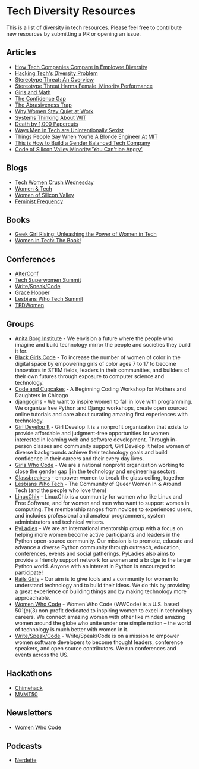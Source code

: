 # Tech Diversity Resources

This is a list of diversity in tech resources. Please feel free to contribute new resources
by submitting a PR or opening an issue.


## Articles

* [How Tech Companies Compare in Employee Diversity](http://fortune.com/2014/08/29/how-tech-companies-compare-in-employee-diversity/)
* [Hacking Tech's Diversity Problem](https://hbr.org/2014/10/hacking-techs-diversity-problem)
* [Stereotype Threat: An Overview](http://diversity.arizona.edu/sites/diversity/files/stereotype_threat_overview.pdf)
* [Stereotype Threat Harms Female, Minority Performance](http://news.stanford.edu/news/2009/february25/stereotype-threat-harms-latent-ability-022509.html)
* [Girls and Math](https://www.psychologytoday.com/blog/brain-candy/201306/girls-and-math-study-combats-stereotype-threat)
* [The Confidence Gap](http://www.theatlantic.com/features/archive/2014/04/the-confidence-gap/359815/)
* [The Abrasiveness Trap](http://fortune.com/2014/08/26/performance-review-gender-bias/)
* [Why Women Stay Quiet at Work](http://www.nytimes.com/2015/01/11/opinion/sunday/speaking-while-female.html?_r=1)
* [Systems Thinking About WIT](http://blog.jessitron.com/2015/01/systems-thinking-about-wit.html?m=1)
* [Death by 1,000 Papercuts](http://juliepagano.com/blog/2013/03/24/my-experiences-in-tech-death-by-1000-paper-cuts/)
* [Ways Men in Tech are Unintentionally Sexist](http://t.co/NcckguCx4M)
* [Things People Say When You’re A Blonde Engineer At MIT](https://medium.com/@alicezielinski/things-people-say-when-youre-a-blonde-engineer-at-mit-b85df3d7970e)
* [This is How to Build a Gender Balanced Tech Company](http://fortune.com/2015/03/26/ozon-amazon-russia-gender-balanced/)
* [Code of Silicon Valley Minority:'You Can't be Angry'](http://www.bloomberg.com/news/articles/2014-11-13/code-of-silicon-valley-minority-you-can-t-be-angry-)

## Blogs

* [Tech Women Crush Wednesday](http://caitiem.com/techwcw/)
* [Women & Tech](http://womenandtech.com/archive/)
* [Women of Silicon Valley](https://medium.com/@WomenOfSiliconValley)
* [Feminist Frequency](http://femfreq.tumblr.com/)

## Books

* [Geek Girl Rising: Unleashing the Power of Women in Tech](http://geekgirlrising.com/)
* [Women in Tech: The Book!](http://thetarah.com/women-in-tech/)

## Conferences

* [AlterConf](http://www.alterconf.com/)
* [Tech Superwomen Summit](http://www.techsuperwomensummit.com/)
* [Write/Speak/Code](http://www.writespeakcode.com/)
* [Grace Hopper]()
* [Lesbians Who Tech Summit](http://lesbianswhotech.org/summit2015/)
* [TEDWomen](https://www.ted.com/attend/conferences/special-events/tedwomen)

## Groups

* [Anita Borg Institute](http://anitaborg.org/) - We envision a future where the people who imagine and build technology mirror the people and societies they build it for.
* [Black Girls Code](http://www.blackgirlscode.com/) - To increase the number of women of color in the digital space by empowering girls of color ages 7 to 17 to become innovators in STEM fields, leaders in their communities, and builders of their own futures through exposure to computer science and technology.
* [Code and Cupcakes](http://codeandcupcakes.net/) - A Beginning Coding Workshop for Mothers and Daughters in Chicago
* [djangogirls](https://djangogirls.org/) - We want to inspire women to fall in love with programming. We organize free Python and Django workshops, create open sourced online tutorials and care about curating amazing first experiences with technology.
* [Girl Develop It](https://www.girldevelopit.com/) - Girl Develop It is a nonprofit organization that exists to provide affordable and judgment-free opportunities for women interested in learning web and software development. Through in-person classes and community support, Girl Develop It helps women of diverse backgrounds achieve their technology goals and build confidence in their careers and their every day lives.
* [Girls Who Code](https://girlswhocode.com/) - We are a national nonprofit organization working to close the gender gap in the technology and engineering sectors.
* [Glassbreakers](https://www.glassbreakers.co/) - empower women to break the glass ceiling, together
* [Lesbians Who Tech](http://lesbianswhotech.org/) - The Community of Queer Women In & Around Tech (and the people who love them)
* [LinuxChix](http://www.linuxchix.org/) - LinuxChix is a community for women who like Linux and Free Software, and for women and men who want to support women in computing. The membership ranges from novices to experienced users, and includes professional and amateur programmers, system administrators and technical writers.
* [PyLadies](http://www.pyladies.com/) - We are an international mentorship group with a focus on helping more women become active participants and leaders in the Python open-source community. Our mission is to promote, educate and advance a diverse Python community through outreach, education, conferences, events and social gatherings. PyLadies also aims to provide a friendly support network for women and a bridge to the larger Python world. Anyone with an interest in Python is encouraged to participate!
* [Rails Girls](http://railsgirls.com/) - Our aim is to give tools and a community for women to understand technology and to build their ideas. We do this by providing a great experience on building things and by making technology more approachable.
* [Women Who Code](https://www.womenwhocode.com/) - Women Who Code (WWCode) is a U.S. based 501(c)(3) non-profit dedicated to inspiring women to excel in technology careers. We connect amazing women with other like minded amazing women around the globe who unite under one simple notion – the world of technology is much better with women in it.
* [Write/Speak/Code](http://www.writespeakcode.com/) - Write/Speak/Code is on a mission to empower women software developers to become thought leaders, conference speakers, and open source contributors. We run conferences and events across the US.

## Hackathons

* [Chimehack](http://www.chimeforchange.org/chimehack/)
* [MVMT50](http://mvmt50.com/hack/)

## Newsletters

* [Women Who Code](https://www.womenwhocode.com/)

## Podcasts

* [Nerdette](http://nerdettepodcast.com/)
